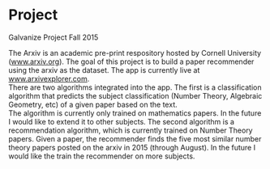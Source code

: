 # Project
Galvanize Project Fall 2015

The Arxiv is an academic pre-print respository hosted by Cornell University (www.arxiv.org).  The goal of this project
is to build a paper recommender using the arxiv as the dataset.  The app is currently live at www.arxivexplorer.com.  
There are
two algorithms integrated into the app.  The first is a classification algorithm that predicts the 
subject classification (Number Theory, Algebraic Geometry, etc) of a given paper based on the text.  
The algorithm is currently only trained on mathematics papers.  In the future I would like to extend it to 
other subjects.  The second algorithm is a recommendation algorithm, which is currently trained on Number 
Theory papers.
Given a paper, the recommender finds the five most similar number theory papers posted on the arxiv in 2015 
(through August).
In the future I would like the train the recommender on more subjects.
